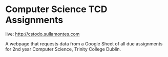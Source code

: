 # Computer Science TCD Assignments

live: http://cstodo.sullamontes.com

A webpage that requests data from a Google Sheet of all due assignments for 2nd year Computer Science, Trinity College Dublin.

